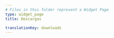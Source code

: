 ```yaml
---
# Files in this folder represent a Widget Page
type: widget_page
title: Descargas

translationKey: downloads
---
```

